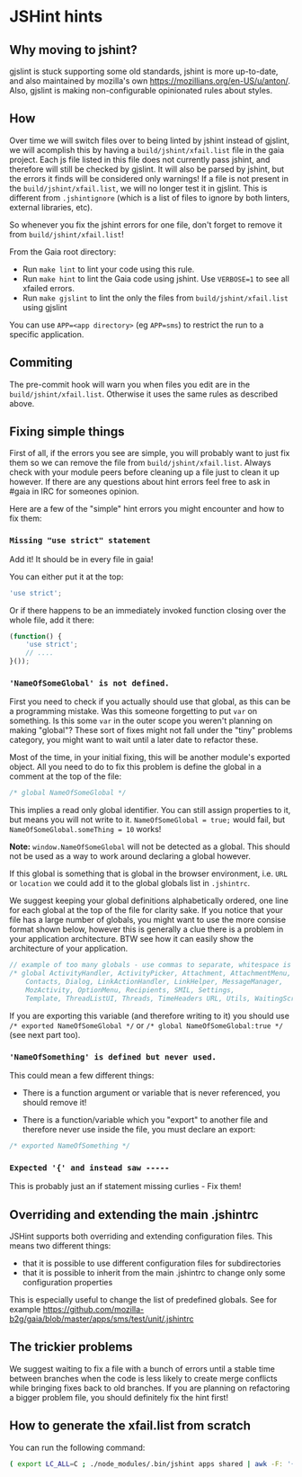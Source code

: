# JSHint hints

## Why moving to jshint?
gjslint is stuck supporting some old standards, jshint is more up-to-date, and also maintained by mozilla's own https://mozillians.org/en-US/u/anton/. Also, gjslint is making non-configurable opinionated rules about styles.

## How

Over time we will switch files over to being linted by jshint instead of gjslint,
we will acomplish this by having a `build/jshint/xfail.list` file in the gaia project.
Each js file listed in this file does not currently pass jshint, and therefore
will still be checked by gjslint. It will also be parsed by jshint, but the errors
it finds will be considered only warnings!
If a file is not present in the `build/jshint/xfail.list`, we will no longer test it in gjslint.
This is different from `.jshintignore` (which is a list of files to ignore by both linters, external libraries, etc).

So whenever you fix the jshint errors for one file, don't forget to remove it
from `build/jshint/xfail.list`!

From the Gaia root directory:
* Run `make lint` to lint your code using this rule.
* Run `make hint` to lint the Gaia code using jshint. Use `VERBOSE=1` to see all
  xfailed errors.
* Run `make gjslint` to lint the only the files from `build/jshint/xfail.list` using gjslint

You can use `APP=<app directory>` (eg `APP=sms`) to restrict the run to a
specific application.

## Commiting

The pre-commit hook will warn you when files you edit are in the `build/jshint/xfail.list`. Otherwise it uses the same rules as described above.

## Fixing simple things

First of all, if the errors you see are simple, you will probably want to just fix them so we can remove the file from `build/jshint/xfail.list`.  Always check with your module peers before cleaning up a file just to clean it up however.  If there are any questions about hint errors feel free to ask in #gaia in IRC for someones opinion.

Here are a few of the "simple" hint errors you might encounter and how to fix them:

### `Missing "use strict" statement`

Add it! It should be in every file in gaia!

You can either put it at the top:

```js
'use strict';
```

Or if there happens to be an immediately invoked function closing over the whole file, add it there:

```js
(function() {
    'use strict';
    // ....
}());
```

### `'NameOfSomeGlobal' is not defined.`

First you need to check if you actually should use that global, as this can be a programming mistake.  Was this someone forgetting to put `var` on something.  Is this some `var` in the outer scope you weren't planning on making "global"?  These sort of fixes might not fall under the "tiny" problems category, you might want to wait until a later date to refactor these.

Most of the time, in your initial fixing, this will be another module's exported object. All you need to do to fix this problem is define the global in a comment at the top of the file:

```js
/* global NameOfSomeGlobal */
```

This implies a read only global identifier.  You can still assign properties to it, but means you will not write to it.  `NameOfSomeGlobal = true;` would fail, but `NameOfSomeGlobal.someThing = 10` works!

**Note:** `window.NameOfSomeGlobal` will not be detected as a global.  This should not be used as a way to work around declaring a global however.

If this global is something that is global in the browser environment, i.e. `URL` or `location` we could add it to the global globals list in `.jshintrc`.

We suggest keeping your global definitions alphabetically ordered, one line for each global at the top of the file for clarity sake.  If you notice that your file has a large number of globals, you might want to use the more consise format shown below, however this is generally a clue there is a problem in your application architecture. BTW see how it can easily show the architecture of your application.

```js
// example of too many globals - use commas to separate, whitespace is not sufficient
/* global ActivityHandler, ActivityPicker, Attachment, AttachmentMenu, Compose,
    Contacts, Dialog, LinkActionHandler, LinkHelper, MessageManager,
    MozActivity, OptionMenu, Recipients, SMIL, Settings,
    Template, ThreadListUI, Threads, TimeHeaders URL, Utils, WaitingScreen */
```

If you are exporting this variable (and therefore writing to it) you should use `/* exported NameOfSomeGlobal */` or `/* global NameOfSomeGlobal:true */` (see next part too).

### `'NameOfSomething' is defined but never used.`

This could mean a few different things:

* There is a function argument or variable that is never referenced, you should remove it!

* There is a function/variable which you "export" to another file and therefore never use inside the file, you must declare an export:

```js
/* exported NameOfSomething */
```

### `Expected '{' and instead saw -----`

This is probably just an if statement missing curlies - Fix them!

## Overriding and extending the main .jshintrc

JSHint supports both overriding and extending configuration files. This means two different things:
* that it is possible to use different configuration files for subdirectories
* that it is possible to inherit from the main .jshintrc to change only some configuration properties

This is especially useful to change the list of predefined globals. See for
example https://github.com/mozilla-b2g/gaia/blob/master/apps/sms/test/unit/.jshintrc

## The trickier problems

We suggest waiting to fix a file with a bunch of errors until a stable time between branches when the code is less likely to create merge conflicts while bringing fixes back to old branches.
If you are planning on refactoring a bigger problem file, you should definitely fix the hint first!

## How to generate the xfail.list from scratch

You can run the following command:

```bash
( export LC_ALL=C ; ./node_modules/.bin/jshint apps shared | awk -F: '{ print $1 }' | sort | uniq | grep '\.js$' ) > build/jshint/xfail.list
```

